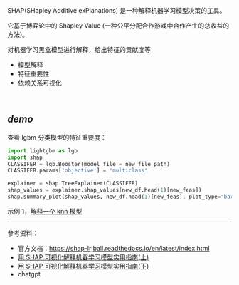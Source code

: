 

SHAP(SHapley Additive exPlanations) 是一种解释机器学习模型决策的工具。

它基于博弈论中的 Shapley Value (一种公平分配合作游戏中合作产生的总收益的方法)。

对机器学习黑盒模型进行解释，给出特征的贡献度等

- 模型解释
- 特征重要性
- 依赖关系可视化

</br>

## _demo_

查看 lgbm 分类模型的特征重要度：

```python
import lightgbm as lgb
import shap
CLASSIFER = lgb.Booster(model_file = new_file_path)
CLASSIFER.params['objective'] = 'multiclass'

explainer = shap.TreeExplainer(CLASSIFER)
shap_values = explainer.shap_values(new_df.head(1)[new_feas])
shap.summary_plot(shap_values, new_df.head(1)[new_feas], plot_type="bar")
```
















示例 1，[解释一个 knn 模型](https://shap-lrjball.readthedocs.io/en/latest/example_notebooks/kernel_explainer/Census%20income%20classification%20with%20scikit-learn.html)


------------

参考资料：
- 官方文档：https://shap-lrjball.readthedocs.io/en/latest/index.html
- [用 SHAP 可视化解释机器学习模型实用指南(上)](https://mp.weixin.qq.com/s?__biz=Mzk0OTI1OTQ2MQ==&mid=2247500066&idx=1&sn=fe878ccbbd1299366ada3ec9f622a402&chksm=c3599c88f42e159eef4da04751df3ed93aa3a0d53ad4d07c1a06036a9cd0bbb85c011afaa82d&scene=21#wechat_redirect)
- [用 SHAP 可视化解释机器学习模型实用指南(下)](https://cloud.tencent.com/developer/article/1888981)
- chatgpt